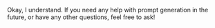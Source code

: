 Okay, I understand. If you need any help with prompt generation in the future, or have any other questions, feel free to ask!
